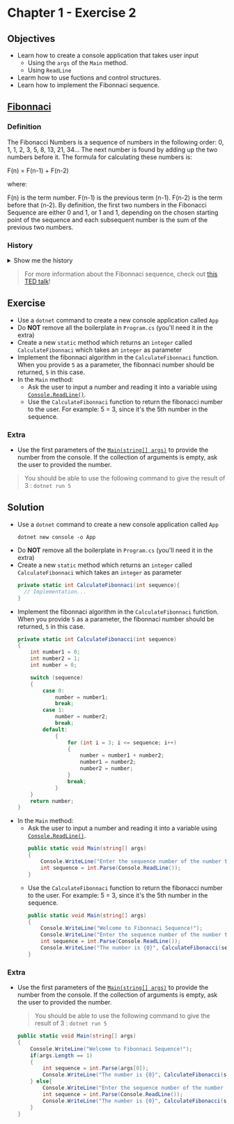 # Chapter 1 - Exercise 2
##  Objectives
- Learn how to create a console application that takes user input
  - Using the `args` of the `Main` method.
  - Using `ReadLine`
- Learm how to use fuctions and control structures.
- Learn how to implement the Fibonnaci sequence.

## [Fibonnaci](https://www.c-sharpcorner.com/UploadFile/d0e913/the-fibonacci-numbers/)
### Definition

The Fibonacci Numbers is a sequence of numbers in the following order: 0, 1, 1, 2, 3, 5, 8, 13, 21, 34... The next number is found by adding up the two numbers before it. The formula for calculating these numbers is:

F(n) = F(n-1) + F(n-2)

where:

F(n) is the term number.
F(n-1) is the previous term (n-1).
F(n-2) is the term before that (n-2). 
By definition, the first two numbers in the Fibonacci Sequence are either 0 and 1, or 1 and 1, depending on the chosen starting point of the sequence and each subsequent number is the sum of the previous two numbers.

### History
<details><summary>Show me the history</summary>
The Fibonacci numbers or Fibonacci sequence is a series of numbers named after a famous mathematician Leonardo Pisano (popularly known as Fibonacci), although he did not discover this sequence but used it as an example in his book Liber Abaci, which means "The Book of Calculations". The Fibonacci series was originally known in Indian Mathematics hundreds of years before he used it in his book.

Fibonacci Numbers in Real life Scenarios

The Fibonacci Numbers play a significant role in real life scenarios. Many of the numbers in the Fibonacci sequence can be related to the things that we see around us. These numbers are well represented in Honeybees. Honeybees, usually, lives in a colony called a Hive and they have a very unusual Family Tree. In a colony of honeybees, they are divided into three categories: 
- Queen: One special female bee in the colony is called the Queen and is the only female that produces eggs.
- Workers: The remaining female bees are workers in the colony and produce no eggs.
- Drones: The male bees do not work and are called Drone Bees.

Male bees are produced by the queen's unfertilized eggs, so they only have a mother but no father. All the female bees are produced when the queen has mated with a male bee and so have both the parents, mother as well as father. Most of the female bees cannot produce eggs and become worker bees but some of the lucky ones grow into queens and go off to start a new colony. So, female bees have two parents, a male and a female whereas male bees have just one parent, a female.

If we follow the family tree of Honeybees, it represents the Fibonacci sequence perfectly. A male bee has 1 parent, a female. He has 2 grandparents, a male and a female since his mother had two parents. He has 3 great-grandparents: his grandmother has two parents but his grandfather had only one."
</details>

> For more information about the Fibonnaci sequence, check out [this TED talk](http://www.ted.com/talks/arthur_benjamin_the_magic_of_fibonacci_numbers)!

## Exercise
- Use a `dotnet` command to create a new console application called `App`
- Do **NOT** remove all the boilerplate in `Program.cs` (you'll need it in the extra)
- Create a new `static` method which returns an `integer` called `CalculateFibonnaci` which takes an `integer` as parameter
- Implement the fibonnaci algorithm in the `CalculateFibonnaci` function. When you provide `5` as a parameter, the fibonnaci number should be returned, `5` in this case. 
- In the `Main` method: 
  - Ask the user to input a number and reading it into a variable using [`Console.ReadLine()`](https://www.geeksforgeeks.org/console-readline-method-in-c-sharp/).
  - Use the `CalculateFibonnaci` function to return the fibonacci number to the user. For example: 5 = 3, since it's the 5th number in the sequence.

### Extra
- Use the first parameters of the [`Main(string[] args)`](https://docs.microsoft.com/en-us/dotnet/csharp/fundamentals/program-structure/main-command-line) to provide the number from the console. If the collection of arguments is empty, ask the user to provided the number.
> You should be able to use the following command to give the result of 3 : `dotnet run 5`

## Solution
- Use a `dotnet` command to create a new console application called `App`
  ```console
  dotnet new console -o App
  ```
- Do **NOT** remove all the boilerplate in `Program.cs` (you'll need it in the extra)
- Create a new `static` method which returns an `integer` called `CalculateFibonnaci` which takes an `integer` as parameter
  ```cs
  private static int CalculateFibonnaci(int sequence){
    // Implementation...
  }
  ```
- Implement the fibonnaci algorithm in the `CalculateFibonnaci` function. When you provide `5` as a parameter, the fibonnaci number should be returned, `5` in this case. 
  ```cs
  private static int CalculateFibonacci(int sequence)
  {
      int number1 = 0;
      int number2 = 1;
      int number = 0;

      switch (sequence)
      {
          case 0:
              number = number1;
              break;
          case 1:
              number = number2;
              break;
          default:
              {
                  for (int i = 3; i <= sequence; i++)
                  {
                      number = number1 + number2;
                      number1 = number2;
                      number2 = number;
                  }
                  break;
              }
      }
      return number;
  }
  ```
- In the `Main` method: 
  - Ask the user to input a number and reading it into a variable using [`Console.ReadLine()`](https://www.geeksforgeeks.org/console-readline-method-in-c-sharp/).
    ```cs
    public static void Main(string[] args)
    {
        Console.WriteLine("Enter the sequence number of the number to be calculated:");
        int sequence = int.Parse(Console.ReadLine());
    }
    ```
  - Use the `CalculateFibonnaci` function to return the fibonacci number to the user. For example: 5 = 3, since it's the 5th number in the sequence.
    ```cs
    public static void Main(string[] args)
    {
        Console.WriteLine("Welcome to Fibonnaci Sequence!");
        Console.WriteLine("Enter the sequence number of the number to be calculated:");
        int sequence = int.Parse(Console.ReadLine());
        Console.WriteLine("The number is {0}", CalculateFibonacci(sequence));
    }
    ```
### Extra
- Use the first parameters of the [`Main(string[] args)`](https://docs.microsoft.com/en-us/dotnet/csharp/fundamentals/program-structure/main-command-line) to provide the number from the console. If the collection of arguments is empty, ask the user to provided the number.
  > You should be able to use the following command to give the result of 3 : `dotnet run 5`

  ```cs
  public static void Main(string[] args)
  {
      Console.WriteLine("Welcome to Fibonnaci Sequence!");
      if(args.Length == 1)
      {
          int sequence = int.Parse(args[0]);
          Console.WriteLine("The number is {0}", CalculateFibonacci(sequence));
      } else{
          Console.WriteLine("Enter the sequence number of the number to be calculated:");
          int sequence = int.Parse(Console.ReadLine());
          Console.WriteLine("The number is {0}", CalculateFibonacci(sequence));
      }
  }
  ```